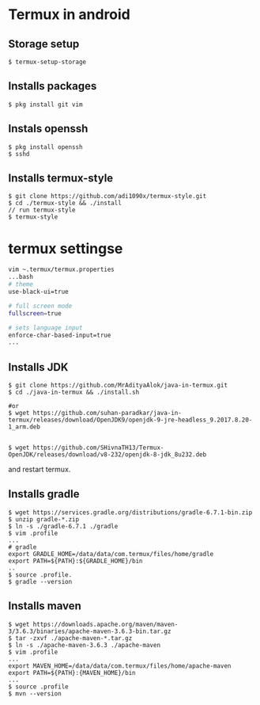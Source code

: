 # Termux in android

## Storage setup
```shell
$ termux-setup-storage
```

## Installs packages
```shell
$ pkg install git vim
```

## Instals openssh
```shell
$ pkg install openssh
$ sshd
```

## Installs termux-style
```shell
$ git clone https://github.com/adi1090x/termux-style.git
$ cd ./termux-style && ./install
// run termux-style
$ termux-style
```

# termux settingse
```bash
vim ~.termux/termux.properties
...bash
# theme
use-black-ui=true

# full screen mode
fullscreen=true

# sets language input
enforce-char-based-input=true
...
```

## Installs JDK
```shell
$ git clone https://github.com/MrAdityaAlok/java-in-termux.git
$ cd ./java-in-termux && ./install.sh

#or
$ wget https://github.com/suhan-paradkar/java-in-termux/releases/download/OpenJDK9/openjdk-9-jre-headless_9.2017.8.20-1_arm.deb


$ wget https://github.com/SHivnaTH13/Termux-OpenJDK/releases/download/v8-232/openjdk-8-jdk_8u232.deb

```
and restart termux.

## Installs gradle
```shell
$ wget https://services.gradle.org/distributions/gradle-6.7.1-bin.zip
$ unzip gradle-*.zip
$ ln -s ./gradle-6.7.1 ./gradle
$ vim .profile
...
# gradle
export GRADLE_HOME=/data/data/com.termux/files/home/gradle
export PATH=${PATH}:${GRADLE_HOME}/bin
..
$ source .profile.
$ gradle --version
```

## Installs maven
```
$ wget https://downloads.apache.org/maven/maven-3/3.6.3/binaries/apache-maven-3.6.3-bin.tar.gz
$ tar -zxvf ./apache-maven-*.tar.gz
$ ln -s ./apache-maven-3.6.3 ./apache-maven
$ vim .profile
...
export MAVEN_HOME=/data/data/com.termux/files/home/apache-maven
export PATH=${PATH}:{MAVEN_HOME}/bin
...
$ source .profile
$ mvn --version
```
